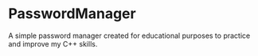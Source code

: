 # PasswordManager
A simple password manager created for educational purposes to practice and improve my C++ skills.
